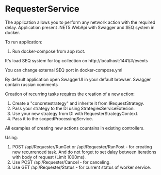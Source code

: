 # RequesterService
The application allows you to perform any network action with the required delay.
Application present .NET5 WebApi with Swagger and SEQ system in docker.

To run application:
1) Run docker-compose from app root. 

It's load SEQ system for log collection on http://localhost:1441/#/events 

You can change external SEQ port in docker-compose.yml

By default application open SwaggerUI in your default browser. Swagger contain russian comments

Creation of recurring tasks requires the creation of a new action:
1) Create a "concretestrategy" and inherite it from IRequestStrategy.
2) Pass your strategy to the DI using StrategiesServiceExtesion.
3) Use your new strategy from DI with RequesterStrategyContext.
4) Pass it to the scopedProcessingService.

All examples of creating new actions countains in existing controllers.

Using:
1) POST /api/Requester/RunGet or /api/Requester/RunPost - for creating new recurrenced task. And do not forget to set dalay between iterations with body of request (Limit 1000ms).
2) Use POST /api/Requester/Cancel - for canceling.
3) Use GET /api/Requester/Status - for current status of worker service.
